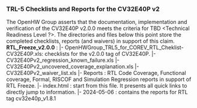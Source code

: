 ### TRL-5 Checklists and Reports for the CV32E40P v2
The OpenHW Group asserts that the documentation, implementation and verification of the CV32E40P v2.0.0 meets the criteria for TBD <Technical Readiness Level ?>.
The directories and files below this point store the completed checklists, reports (and waivers) in support of this claim.
**RTL_Freeze_v2.0.0** :
  |- OpenHWGroup_TRL5_for_COREV_RTL_Cheklist-CV32E40P.xls: checklists for the v2.0.0 tag of CV32E40P.
  |- CV32E40Pv2_regression_known_failure.xls
  |- CV32E40Pv2_uncovered_coverage_explanation.xls
  |- CV32E40Pv2_waiver_list.xls
  |- Reports : RTL Code Coverage, Functional coverage, Formal, RISCOF and Simulation Regression reports in support of RTL Freeze.
     |- index.html : start from this file. It presents all quick links to directly jump to information.
     |- 2024-05-06 : contains the reports for RTL tag cv32e40p_v1.8.1
